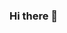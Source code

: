 ### Hi there 👋

<!--
**microRozetka/microRozetka** is a ✨ _special_ ✨ repository because its `README.md` (this file) appears on your GitHub profile.
[![spotify-github-profile](https://spotify-github-profile.vercel.app/api/view?uid=589risizo946cimi0hn8zevq5&cover_image=true&theme=default&show_offline=false&background_color=121212&interchange=false)](https://spotify-github-profile.vercel.app/api/view?uid=589risizo946cimi0hn8zevq5&redirect=true)
